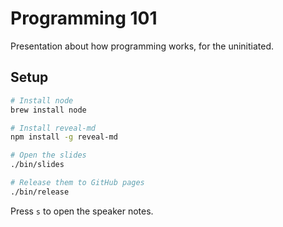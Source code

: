 # Programming 101

Presentation about how programming works, for the uninitiated.

## Setup

```bash
# Install node
brew install node

# Install reveal-md
npm install -g reveal-md

# Open the slides
./bin/slides

# Release them to GitHub pages
./bin/release
```

Press `s` to open the speaker notes.
